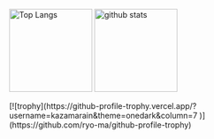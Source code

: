 <p align="left"> 
  <img alt="Top Langs" height="150px" src="https://github-readme-stats.vercel.app/api/top-langs/?username=kazamarain&layout=compact&show_icons=true&theme=onedark" />
  <img alt="github stats" height="150px" src="https://github-readme-stats.vercel.app/api?username=kazamarain&theme=onedark&show_icons=ture" />
</p>
[![trophy](https://github-profile-trophy.vercel.app/?username=kazamarain&theme=onedark&column=7
)](https://github.com/ryo-ma/github-profile-trophy)


